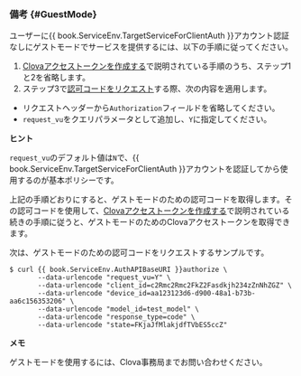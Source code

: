 ### 備考 {#GuestMode}

ユーザーに{{ book.ServiceEnv.TargetServiceForClientAuth }}アカウント認証なしにゲストモードでサービスを提供するには、以下の手順に従ってください。

1. [Clovaアクセストークンを作成する](/Develop/Guides/Interact_with_CIC.md#CreateClovaAccessToken)で説明されている手順のうち、ステップ1と2を省略します。
2. ステップ3で[認可コードをリクエスト](#RequestAuthorizationCode)する際、次の内容を適用します。
  * リクエストヘッダーから`Authorization`フィールドを省略してください。
  * `request_vu`をクエリパラメータとして追加し、`Y`に指定してください。

<div class="tip">
  <p><strong>ヒント</strong></p>
  <p><code>request_vu</code>のデフォルト値は<code>N</code>で、{{ book.ServiceEnv.TargetServiceForClientAuth }}アカウントを認証してから使用するのが基本ポリシーです。</p>
</div>

上記の手順どおりにすると、ゲストモードのための認可コードを取得します。その認可コードを使用して、[Clovaアクセストークンを作成する](/Develop/Guides/Interact_with_CIC.md#CreateClovaAccessToken)で説明されている続きの手順に従うと、ゲストモードのためのClovaアクセストークンを取得できます。

次は、ゲストモードのための認可コードをリクエストするサンプルです。

<pre><code>$ curl {{ book.ServiceEnv.AuthAPIBaseURI }}authorize \
       --data-urlencode "request_vu=Y" \
       --data-urlencode "client_id=c2Rmc2Rmc2FkZ2Fasdkjh234zZnNhZGZ" \
       --data-urlencode "device_id=aa123123d6-d900-48a1-b73b-aa6c156353206" \
       --data-urlencode "model_id=test_model" \
       --data-urlencode "response_type=code" \
       --data-urlencode "state=FKjaJfMlakjdfTVbES5ccZ"
</code></pre>

<div class="note">
  <p><strong>メモ</strong></p>
  <p>ゲストモードを使用するには、Clova事務局までお問い合わせください。</p>
</div>
